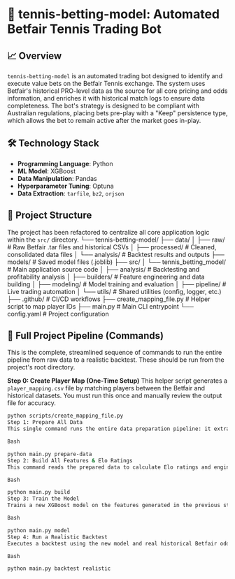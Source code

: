 # 🎾 tennis-betting-model: Automated Betfair Tennis Trading Bot

## 📈 Overview
`tennis-betting-model` is an automated trading bot designed to identify and execute value bets on the Betfair Tennis exchange. The system uses Betfair's historical PRO-level data as the source for all core pricing and odds information, and enriches it with historical match logs to ensure data completeness. The bot's strategy is designed to be compliant with Australian regulations, placing bets pre-play with a "Keep" persistence type, which allows the bet to remain active after the market goes in-play.

## 🛠️ Technology Stack
* **Programming Language**: Python
* **ML Model**: XGBoost
* **Data Manipulation**: Pandas
* **Hyperparameter Tuning**: Optuna
* **Data Extraction**: `tarfile`, `bz2`, `orjson`

## 📂 Project Structure
The project has been refactored to centralize all core application logic within the `src/` directory.
└── tennis-betting-model/
├── data/
│   ├── raw/              # Raw Betfair .tar files and historical CSVs
│   ├── processed/        # Cleaned, consolidated data files
│   └── analysis/         # Backtest results and outputs
├── models/               # Saved model files (.joblib)
├── src/
│   └── tennis_betting_model/ # Main application source code
│       ├── analysis/      # Backtesting and profitability analysis
│       ├── builders/       # Feature engineering and data building
│       ├── modeling/       # Model training and evaluation
│       ├── pipeline/       # Live trading automation
│       └── utils/          # Shared utilities (config, logger, etc.)
├── .github/              # CI/CD workflows
├── create_mapping_file.py # Helper script to map player IDs
├── main.py               # Main CLI entrypoint
└── config.yaml           # Project configuration


## 🚀 Full Project Pipeline (Commands)
This is the complete, streamlined sequence of commands to run the entire pipeline from raw data to a realistic backtest. These should be run from the project's root directory.

**Step 0: Create Player Map (One-Time Setup)**
This helper script generates a `player_mapping.csv` file by matching players between the Betfair and historical datasets. You must run this once and manually review the output file for accuracy.
```bash
python scripts/create_mapping_file.py
Step 1: Prepare All Data
This single command runs the entire data preparation pipeline: it extracts data from the raw .tar files, enriches it using the player map, and creates the final match log.

Bash

python main.py prepare-data
Step 2: Build All Features & Elo Ratings
This command reads the prepared data to calculate Elo ratings and engineer all features for the model.

Bash

python main.py build
Step 3: Train the Model
Trains a new XGBoost model on the features generated in the previous step.

Bash

python main.py model
Step 4: Run a Realistic Backtest
Executes a backtest using the new model and real historical Betfair odds to gauge performance.

Bash

python main.py backtest realistic
